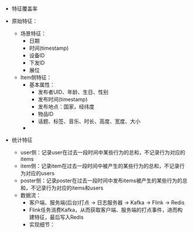 
* 特征覆盖率
* 原始特征：
  * 场景特征：
    * 日期
    * 时间(timestamp)
    * 设备ID
    * 下发ID
    * 展位
  * Item侧特征：
    * 基本属性：
      * 发布者UID、年龄、生日、性别
      * 发布时间(timestamp)
      * 发布地点：国家，经纬度
      * 物品ID
      * 话题、标签、音乐、时长、高度、宽度、大小
    * 



* 统计特征
  * user侧：记录user在过去一段时间中某些行为的总和，不记录行为对应的items
  * item侧：记录item在过去一段时间中被产生的某些行为的总和，不记录行为对应的users
  * poster侧：记录poster在过去一段时间中发布items被产生的某些行为的总和，不记录行为对应的items和users
  * 数据流：
    * 客户端、服务端(后台)打点 -> 日志服务器 -> Kafka -> Flink -> Redis
    * Flink任务消费Kafka，从而获取客户端、服务端的打点事件，进而构建特征，最后写入Redis
    * 实现细节：
